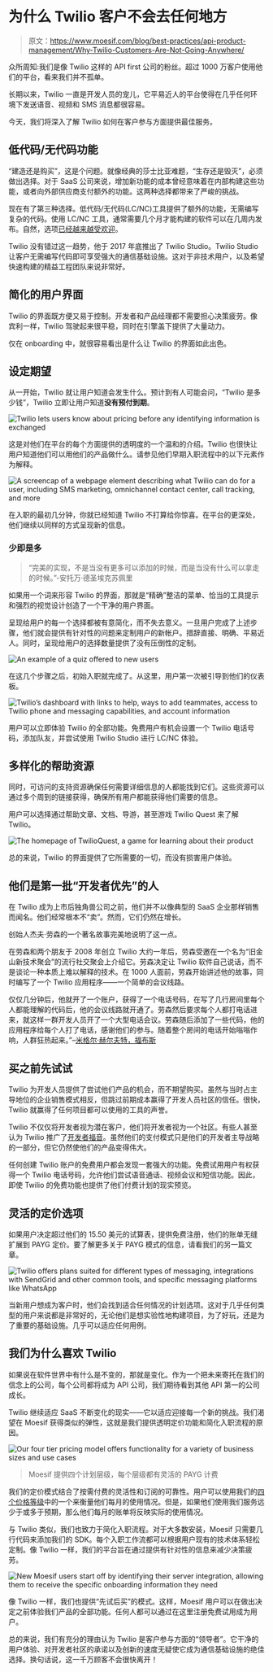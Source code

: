 # 为什么 Twilio 客户不会去任何地方

> 原文：<https://www.moesif.com/blog/best-practices/api-product-management/Why-Twilio-Customers-Are-Not-Going-Anywhere/>

众所周知:我们是像 Twilio 这样的 API first 公司的粉丝。超过 1000 万客户使用他们的平台，看来我们并不孤单。

长期以来，Twilio 一直是开发人员的宠儿，它平易近人的平台使得在几乎任何环境下发送语音、视频和 SMS 消息都很容易。

今天，我们将深入了解 Twilio 如何在客户参与方面提供最佳服务。

## 低代码/无代码功能

“建造还是购买”，这是个问题。就像经典的莎士比亚难题，“生存还是毁灭”，必须做出选择。对于 SaaS 公司来说，增加新功能的成本曾经意味着在内部构建这些功能，或者向外部供应商支付额外的功能。这两种选择都带来了严峻的挑战。

现在有了第三种选择。低代码/无代码(LC/NC)工具提供了额外的功能，无需编写复杂的代码。使用 LC/NC 工具，通常需要几个月才能构建的软件可以在几周内发布。自然，选项[已经越来越受欢迎](https://kissflow.com/low-code/gartner-forecasts-low-code-development-market-to-grow-23-in-2021/)。

Twilio 没有错过这一趋势，他于 2017 年底推出了 Twilio Studio。Twilio Studio 让客户无需编写代码即可享受强大的通信基础设施。这对于非技术用户，以及希望快速构建的精益工程团队来说非常好。

## 简化的用户界面

Twilio 的界面既方便又易于控制。开发者和产品经理都不需要担心决策疲劳。像宾利一样，Twilio 驾驶起来很平稳，同时在引擎盖下提供了大量动力。

仅在 onboarding 中，就很容易看出是什么让 Twilio 的界面如此出色。

## 设定期望

从一开始，Twilio 就让用户知道会发生什么。预计到有人可能会问，“Twilio 是多少钱”，Twilio 立即让用户知道**没有预付到期**。

![Twilio lets users know about pricing before any identifying information is exchanged](img/2bc367350f1848b0c13ac2048d7e613f.png)

这是对他们在平台的每个方面提供的透明度的一个温和的介绍。Twilio 也很快让用户知道他们可以用他们的产品做什么。请参见他们早期入职流程中的以下元素作为解释。

![A screencap of a webpage element describing what Twilio can do for a user, including SMS marketing, omnichannel contact center, call tracking, and more](img/58ca3ed770e65b55bc2d9210a1213baa.png)

在入职的最初几分钟，你就已经知道 Twilio 不打算给你惊喜。在平台的更深处，他们继续以同样的方式呈现新的信息。

### 少即是多

> “完美的实现，不是当没有更多可以添加的时候，而是当没有什么可以拿走的时候。”-安托万·德圣埃克苏佩里

如果用一个词来形容 Twilio 的界面，那就是“精确”整洁的菜单、恰当的工具提示和强烈的视觉设计创造了一个干净的用户界面。

呈现给用户的每一个选择都被有意简化，而不失去意义。一旦用户完成了上述步骤，他们就会提供有针对性的问题来定制用户的新帐户。措辞直接、明确、平易近人。同时，呈现给用户的选择数量提供了没有压倒性的定制。

![An example of a quiz offered to new users](img/fa0fc2f608f7af4c133b8d62713cac5e.png)

在这几个步骤之后，初始入职就完成了。从这里，用户第一次被引导到他们的仪表板。

![Twilio’s dashboard with links to help, ways to add teammates, access to Twilio phone and messaging capabilities, and account information](img/1e024c0cb99fbbb4ff676c3fccd69a60.png)

用户可以立即体验 Twilio 的全部功能。免费用户有机会设置一个 Twilio 电话号码，添加队友，并尝试使用 Twilio Studio 进行 LC/NC 体验。

## 多样化的帮助资源

同时，可访问的支持资源确保任何需要详细信息的人都能找到它们。这些资源可以通过多个周到的链接获得，确保所有用户都能获得他们需要的信息。

用户可以选择通过帮助文章、文档、导游，甚至游戏 Twilio Quest 来了解 Twilio。

![The homepage of TwilioQuest, a game for learning about their product](img/67b346a5658d6cb461b73cc860997e16.png)

总的来说，Twilio 的界面提供了它所需要的一切，而没有损害用户体验。

## 他们是第一批“开发者优先”的人

在 Twilio 成为上市后独角兽公司之前，他们并不以像典型的 SaaS 企业那样销售而闻名。他们经常根本不“卖”。然而，它们仍然在增长。

创始人杰夫·劳森的一个著名故事完美地说明了这一点。

在劳森和两个朋友于 2008 年创立 Twilio 大约一年后，劳森受邀在一个名为“旧金山新技术聚会”的流行社交聚会上介绍它。劳森决定让 Twilio 软件自己说话，而不是谈论一种本质上难以解释的技术。在 1000 人面前，劳森开始讲述他的故事，同时编写了一个 Twilio 应用程序——一个简单的会议线路。

仅仅几分钟后，他就开了一个账户，获得了一个电话号码，在写了几行房间里每个人都能理解的代码后，他的会议线路就开通了。劳森然后要求每个人都打电话进来，就这样一群开发人员开了一个大型电话会议。劳森随后添加了一些代码，他的应用程序给每个人打了电话，感谢他们的参与。随着整个房间的电话开始嗡嗡作响，人群狂热起来。”–[米格尔·赫尔夫特，福布斯](https://www.forbes.com/sites/miguelhelft/2016/09/14/the-wizard-of-apps-how-jeff-lawson-turned-twilio-into-the-mightiest-unicorn)

## 买之前先试试

Twilio 为开发人员提供了尝试他们产品的机会，而不期望购买。虽然与当时占主导地位的企业销售模式相反，但跳过前期成本赢得了开发人员社区的信任。很快，Twilio 就赢得了任何项目都可以使用的工具的声誉。

Twilio 不仅仅将开发者视为潜在客户，他们将开发者视为一个社区。有些人甚至认为 Twilio 推广了[开发者福音](https://blog.hubspot.com/website/developer-evangelist#:~:text=What%20Is%20a%20Developer%20Evangelist,software%20needed%20to%20be%20successful)。虽然他们的支付模式只是他们的开发者主导战略的一部分，但它仍然使他们的产品变得伟大。

任何创建 Twilio 账户的免费用户都会发现一套强大的功能。免费试用用户有权获得一个 Twilio 电话号码，允许他们尝试语音通话、视频会议和短信功能。因此，即使 Twilio 的免费功能也提供了他们付费计划的现实预览。

## 灵活的定价选项

如果用户决定超过他们的 15.50 美元的试算表，提供免费注册，他们的账单无缝扩展到 PAYG 定价。要了解更多关于 PAYG 模式的信息，请看我们的另一篇文章。

![Twilio offers plans suited for different types of messaging, integrations with SendGrid and other common tools, and specific messaging platforms like WhatsApp](img/996276b26ab9cb35594adf6989226e51.png)

当新用户想成为客户时，他们会找到适合任何情况的计划选项。这对于几乎任何类型的用户来说都是非常好的，无论他们是想实验性地构建项目，为了好玩，还是为了重要的基础设施。几乎可以适应任何用例。

## 我们为什么喜欢 Twilio

如果说在软件世界中有什么是不变的，那就是变化。作为一个把未来寄托在我们的信念上的公司，每个公司都将成为 API 公司，我们期待看到其他 API 第一的公司成长。

Twilio 继续适应 SaaS 不断变化的现实——它以适应迎接每一个新的挑战。我们渴望在 Moesif 获得类似的弹性，这就是我们提供透明定价功能和简化入职流程的原因。

![Our four tier pricing model offers functionality for a variety of business sizes and use cases](img/8058100ea81d303994c62207fb9bd05e.png)

> Moesif 提供四个计划层级，每个层级都有灵活的 PAYG 计费

我们的定价模式结合了按需付费的灵活性和订阅的可靠性。用户可以使用我们的[四个价格等级](https://www.moesif.com/price?utm_campaign=Int-site&utm_source=blog&utm_medium=body-cta&utm_content=twilio-tear-down)中的一个来衡量他们每月的使用情况。但是，如果他们使用我们服务远少于或多于预期，那么他们每月的账单将反映实际的使用情况。

与 Twilio 类似，我们也致力于简化入职流程。对于大多数安装，Moesif 只需要几行代码来添加我们的 SDK。每个入职工作流都可以根据用户现有的技术体系轻松定制。像 Twilio 一样，我们的平台旨在通过提供有针对性的信息来减少决策疲劳。

![New Moesif users start off by identifying their server integration, allowing them to receive the specific onboarding information they need](img/633be5039993733a8e56ddf3ad86528e.png)

像 Twilio 一样，我们也提供“先试后买”的模式。这样，Moesif 用户可以在做出决定之前体验我们产品的全部功能。任何人都可以通过在这里注册免费试用成为用户。

总的来说，我们有充分的理由认为 Twilio 是客户参与方面的“领导者”。它干净的用户体验、对开发者社区的承诺以及创新的速度无疑使它成为通信基础设施的绝佳选择。换句话说，这一千万顾客不会很快离开！